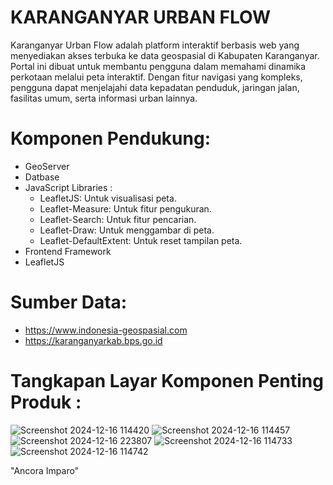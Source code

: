 # KARANGANYAR URBAN FLOW

Karanganyar Urban Flow adalah platform interaktif berbasis web yang menyediakan akses terbuka ke data geospasial di Kabupaten Karanganyar. Portal ini dibuat untuk membantu pengguna dalam memahami dinamika perkotaan melalui peta interaktif. Dengan fitur navigasi yang kompleks, pengguna dapat menjelajahi data kepadatan penduduk, jaringan jalan, fasilitas umum, serta informasi urban lainnya.

  # Komponen Pendukung:
  - GeoServer
  - Datbase
  - JavaScript Libraries :
    - LeafletJS: Untuk visualisasi peta.
    - Leaflet-Measure: Untuk fitur pengukuran.
    - Leaflet-Search: Untuk fitur pencarian.
    - Leaflet-Draw: Untuk menggambar di peta.
    - Leaflet-DefaultExtent: Untuk reset tampilan peta.
  - Frontend Framework
  - LeafletJS
    
  # Sumber Data:
  - https://www.indonesia-geospasial.com
  - https://karanganyarkab.bps.go.id

  # Tangkapan Layar Komponen Penting Produk :
  ![Screenshot 2024-12-16 114420](https://github.com/user-attachments/assets/126aa2c1-23df-46f0-8e3b-bd9fcfe0ace7)
  ![Screenshot 2024-12-16 114457](https://github.com/user-attachments/assets/e8215c8f-7067-4369-a361-dbc4c7c07cce)
  ![Screenshot 2024-12-16 223807](https://github.com/user-attachments/assets/b7b9f70a-2b8a-484f-a0c6-5a57771099d3)
  ![Screenshot 2024-12-16 114733](https://github.com/user-attachments/assets/6e8a6285-1d16-4b79-8baf-0e5aedd1ac70)
  ![Screenshot 2024-12-16 114742](https://github.com/user-attachments/assets/3eab9947-182e-4b2d-8c6a-dcc94d5f8c51)

  "Ancora Imparo"
  



